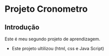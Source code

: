 # Projeto Cronometro

## Introdução

Este é meu segundo projeto de aprendizagem.
* Este projeto ultilizou (html, css e Java Script)